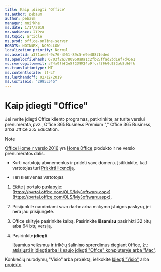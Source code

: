```yaml
---
title: Kaip įdiegti "Office"
ms.author: pebaum
author: pebaum
manager: mnirkhe
ms.date: 1/17/2019
ms.audience: ITPro
ms.topic: article
ms.prod: office-online-server
ROBOTS: NOINDEX, NOFOLLOW
localization_priority: Normal
ms.assetid: a371aee9-9c76-4951-89c5-e9e48811eded
ms.openlocfilehash: 6703f2a3780960a8a1c2fb65ffad2bd1ef7d4561
ms.sourcegitcommit: a74a9fb82e5f238024e9fcaf36b0d552ab5db5fb
ms.translationtype: MT
ms.contentlocale: lt-LT
ms.lasthandoff: 02/12/2019
ms.locfileid: "29953345"
---
```

# <a name="how-to-install-office"></a>Kaip įdiegti "Office"


Jei norite įdiegti Office kliento programas, patikrinkite, ar turite verslui prenumerata, pvz., Office 365 Business Premium "," Office 365 Business, arba Office 365 Education.
  
> [!NOTE]
> [Office Home ir verslo 2016](https://products.office.com/home-and-business) yra [Home Office](https://support.office.com/article/28cbc8cf-1332-4f04-9123-9b660abb629e?wt.mc_id=Alchemy_ClientDIA) produkto ir ne verslo prenumeratos dalis. 
- Kurti vartotojų abonementus ir pridėti savo domeno. Įsitikinkite, kad vartotojas turi [Priskirti licenciją](https://support.office.com/article/997596b5-4173-4627-b915-36abac6786dc?wt.mc_id=Alchemy_ClientDIA).
    
- Turi kiekvienas vartotojas:
1. Eikite į portalo puslapyje: [https://portal.office.com/OLS/MySoftware.aspx](https://portal.office.com/OLS/MySoftware.aspx).
2. Prisijunkite naudodami savo darbo arba mokymo įstaigos paskyrą, jei nėra jau prisijungėte.
3. Office skiltyje pasirinkite kalbą. Pasirinkite **Išsamiau** pasirinkti 32 bitų arba 64 bitų versiją. 
4. Pasirinkite **įdiegti**.
    
    Išsamius veiksmus ir trikčių šalinimo sprendimus diegiant Office, žr.: [atsisiųsti ir įdiegti arba iš naujo įdiegti "Office" kompiuteryje arba "Mac"](https://support.office.com/article/4414eaaf-0478-48be-9c42-23adc4716658?wt.mc_id=Alchemy_ClientDIA).
    
Konkrečių nurodymų, "Visio" arba projektą, ieškokite [Įdiegti "Visio"](https://support.office.com/article/f98f21e3-aa02-4827-9167-ddab5b025710) arba [projekto](https://support.office.com/article/7059249b-d9fe-4d61-ab96-5c5bf435f281)
